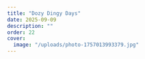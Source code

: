```yaml
---
title: "Dozy Dingy Days"
date: 2025-09-09
description: ""
order: 22
cover:
  image: "/uploads/photo-1757013993379.jpg"
---
```


